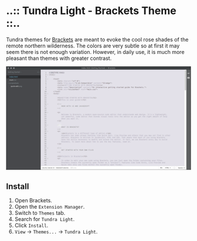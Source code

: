 # ..:: Tundra Light - Brackets Theme ::..

Tundra themes for [Brackets](http://brackets.io/) are meant to evoke the cool rose shades of the remote northern wilderness.  The colors are very subtle so at first it may seem there is not enough variation.  However, in daily use, it is much more pleasant than themes with greater contrast.

![Tundra Light Brackets Theme](screenshot.png)

## Install
1. Open Brackets.
2. Open the `Extension Manager`.
3. Switch to `Themes` tab.
4. Search for `Tundra Light`.
5. Click `Install`.
6. `View` -> `Themes...` -> `Tundra Light`.